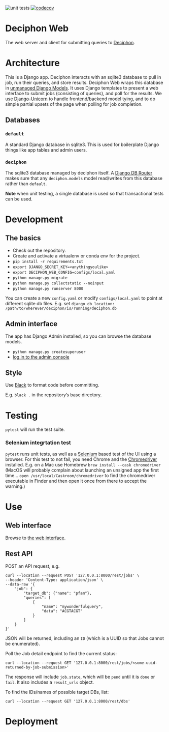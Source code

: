 ![unit tests](https://github.com/EBI-Metagenomics/deciphon_web/actions/workflows/test.yaml/badge.svg)
[![codecov](https://codecov.io/gh/EBI-Metagenomics/deciphon_web/branch/master/graph/badge.svg?token=X15S9LH10H)](https://codecov.io/gh/EBI-Metagenomics/deciphon_web)

# Deciphon Web
The web server and client for submitting queries to [Deciphon](https://github.com/EBI-Metagenomics/deciphon).

# Architecture
This is a Django app. 
Deciphon interacts with an sqlite3 database to pull in job, run their queries, and store results.
Deciphon Web wraps this database in [unmanaged Django Models](https://docs.djangoproject.com/en/3.2/ref/models/options/#django.db.models.Options.managed).
It uses Django templates to present a web interface to submit jobs (consisting of queries), and poll for the results. 
We use [Django-Unicorn](https://www.django-unicorn.com) to handle frontend/backend model tying, 
and to do simple partial upsets of the page when polling for job completion.

## Databases
### `default`
A standard Django database in sqlite3. 
This is used for boilerplate Django things like app tables and admin users.

### `deciphon`
The sqlite3 database managed by deciphon itself. 
A [Django DB Router](https://docs.djangoproject.com/en/3.2/topics/db/multi-db/#multiple-databases) makes sure that any `deciphon.models` model read/writes from this database rather than `default`.

**Note** when unit testing, a single database is used so that transactional tests can be used.

# Development
## The basics
- Check out the repository.
- Create and activate a virtualenv or conda env for the project.
- `pip install -r requirements.txt`
- `export DJANGO_SECRET_KEY=<anythingyoulike>`
- `export DECIPHON_WEB_CONFIG=configs/local.yaml`
- `python manage.py migrate`
- `python manage.py collectstatic --noinput`
- `python manage.py runserver 8000`

You can create a new `config.yaml` or modify `configs/local.yaml` to point at different sqlite db files.
E.g. set `django_db_location: /path/to/wherever/deciphon/is/running/deciphon.db`


## Admin interface
The app has Django Admin installed, so you can browse the database models.
- `python manage.py createsuperuser`
- [log in to the admin console](http://127.0.0.1:8000/admin)

## Style
Use [Black](https://black.rtfd.io) to format code before committing.

E.g. `black .` in the repository’s base directory. 

# Testing
`pytest` will run the test suite.

### Selenium integrtation test
`pytest` runs unit tests, as well as a [Selenium](https://pypi.org/project/selenium/) based test of the UI using a browser.
For this test to not fail, you need Chrome and the [Chromedriver](https://chromedriver.chromium.org) installed.
E.g. on a Mac use Homebrew
`brew install --cask chromedriver`
(MacOS will probably complain about launching an unsigned app the first time...
`open /usr/local/Caskroom/chromedriver` to find the chromedriver executable in Finder and then open it once from there to accept the warning.)

# Use
## Web interface
Browse to [the web interface](http://127.0.0.1:8000).

## Rest API
POST an API request, e.g.
```shell
curl --location --request POST '127.0.0.1:8000/rest/jobs' \
--header 'Content-Type: application/json' \
--data-raw '{
    "job": {
        "target_db": {"name": "pfam"},
        "queries": [
            {
                "name": "mywonderfulquery",
                "data": "ACGTACGT"
            }
        ]
    }
}'
```
JSON will be returned, including an `ID` (which is a UUID so that Jobs cannot be enumerated).

Poll the Job detail endpoint to find the current status:
```shell
curl --location --request GET '127.0.0.1:8000/rest/jobs/<some-uuid-returned-by-job-submission>'
```

The response will include `job.state`, which will be `pend` until it is `done` or `fail`.
It also includes a `result_urls` object.

To find the IDs/names of possible target DBs, list: 
```shell
curl --location --request GET '127.0.0.1:8000/rest/dbs'
```

# Deployment
